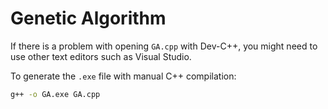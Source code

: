 # Genetic Algorithm

If there is a problem with opening `GA.cpp` with Dev-C++, you might need to use other text editors such as Visual Studio.

To generate the `.exe` file with manual C++ compilation:
```sh
g++ -o GA.exe GA.cpp
